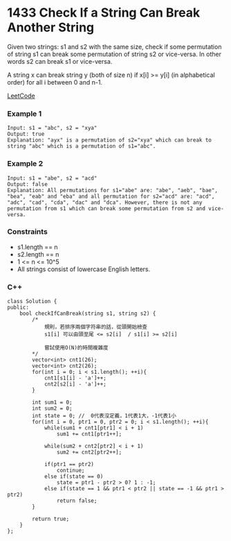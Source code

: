 # 1433 Check If a String Can Break Another String

Given two strings: s1 and s2 with the same size, check if some permutation of string s1 can break some permutation of string s2 or vice-versa. In other words s2 can break s1 or vice-versa.

A string x can break string y (both of size n) if x[i] >= y[i] (in alphabetical order) for all i between 0 and n-1.

[LeetCode](https://leetcode.cn/problems/check-if-a-string-can-break-another-string/description/)

### Example 1

```
Input: s1 = "abc", s2 = "xya"
Output: true
Explanation: "ayx" is a permutation of s2="xya" which can break to string "abc" which is a permutation of s1="abc".
```

### Example 2

```
Input: s1 = "abe", s2 = "acd"
Output: false 
Explanation: All permutations for s1="abe" are: "abe", "aeb", "bae", "bea", "eab" and "eba" and all permutation for s2="acd" are: "acd", "adc", "cad", "cda", "dac" and "dca". However, there is not any permutation from s1 which can break some permutation from s2 and vice-versa.
```

### Constraints

* s1.length == n
* s2.length == n
* 1 <= n <= 10^5
* All strings consist of lowercase English letters.


### C++ 

```
class Solution {
public:
    bool checkIfCanBreak(string s1, string s2) {
        /*
            規則，若排序兩個字符串的話，從頭開始檢查
            s1[i] 可以由頭至尾 <= s2[i]  / s1[i] >= s2[i]

            嘗試使用O(N)的時間複雜度
        */
        vector<int> cnt1(26);
        vector<int> cnt2(26);
        for(int i = 0; i < s1.length(); ++i){
            cnt1[s1[i] - 'a']++;
            cnt2[s2[i] - 'a']++;
        }

        int sum1 = 0;
        int sum2 = 0;
        int state = 0; //  0代表沒定義，1代表1大，-1代表1小
        for(int i = 0, ptr1 = 0, ptr2 = 0; i < s1.length(); ++i){
            while(sum1 + cnt1[ptr1] < i + 1)
                sum1 += cnt1[ptr1++];
            
            while(sum2 + cnt2[ptr2] < i + 1)
                sum2 += cnt2[ptr2++];
            
            if(ptr1 == ptr2)
                continue;
            else if(state == 0)
                state = ptr1 - ptr2 > 0? 1 : -1;
            else if(state == 1 && ptr1 < ptr2 || state == -1 && ptr1 > ptr2)
                return false;
        }
        
        return true;        
    }
};
```